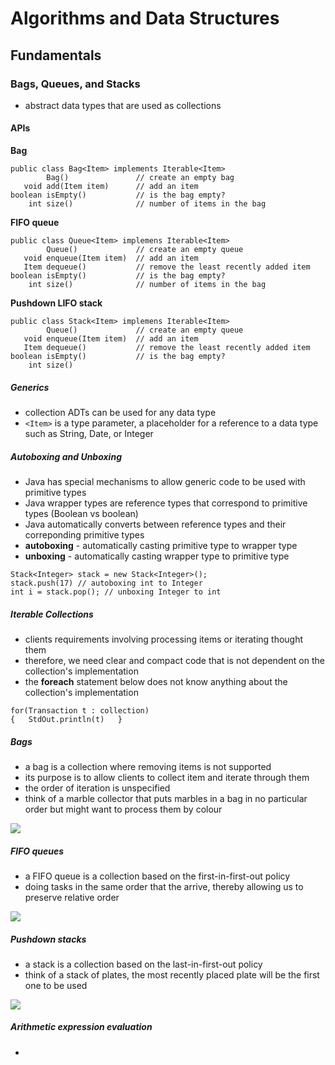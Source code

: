 # Algorithms and Data Structures

## Fundamentals

### Bags, Queues, and Stacks
- abstract data types that are used as collections

#### APIs

**Bag**

```
public class Bag<Item> implements Iterable<Item>
        Bag()               // create an empty bag
   void add(Item item)      // add an item
boolean isEmpty()           // is the bag empty?
    int size()              // number of items in the bag
```

**FIFO queue**

```
public class Queue<Item> implemens Iterable<Item>
        Queue()             // create an empty queue
   void enqueue(Item item)  // add an item
   Item dequeue()           // remove the least recently added item
boolean isEmpty()           // is the bag empty?
    int size()              // number of items in the bag
```

**Pushdown LIFO stack**

```
public class Stack<Item> implemens Iterable<Item>
        Queue()             // create an empty queue
   void enqueue(Item item)  // add an item
   Item dequeue()           // remove the least recently added item
boolean isEmpty()           // is the bag empty?
    int size()  
```

##### Generics
- collection ADTs can be used for any data type
- `<Item>` is a type parameter, a placeholder for a reference to a data type such as String, Date, or Integer

##### Autoboxing and Unboxing
- Java has special mechanisms to allow generic code to be used with primitive types
- Java wrapper types are reference types that correspond to primitive types (Boolean vs boolean)
- Java automatically converts between reference types and their correponding primitive types
- **autoboxing** - automatically casting primitive type to wrapper type
- **unboxing** - automatically casting wrapper type to primitive type

```
Stack<Integer> stack = new Stack<Integer>();
stack.push(17) // autoboxing int to Integer
int i = stack.pop(); // unboxing Integer to int
```

##### Iterable Collections
- clients requirements involving processing items or iterating thought them
- therefore, we need clear and compact code that is not dependent on the collection's implementation
- the **foreach** statement below does not know anything about the collection's implementation 

```
for(Transaction t : collection)
{   StdOut.println(t)   }
```

##### Bags
- a bag is a collection where removing items is not supported
- its purpose is to allow clients to collect item and iterate through them
- the order of iteration is unspecified
- think of a marble collector that puts marbles in a bag in no particular order but might want to process them by colour

![](img/ch1/bag.jpg)

##### FIFO queues
- a FIFO queue is a collection based on the first-in-first-out policy
- doing tasks in the same order that the arrive, thereby allowing us to preserve relative order

![](img/ch1/queue.jpg)

##### Pushdown stacks
- a stack is a collection based on the last-in-first-out policy
- think of a stack of plates, the most recently placed plate will be the first one to be used

![](img/ch1/stack.jpg)

##### Arithmetic expression evaluation
- 